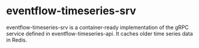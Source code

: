 # eventflow-timeseries-srv

eventflow-timeseries-srv is a container-ready implementation of the gRPC service defined in
eventflow-timeseries-api. It caches older time series data in Redis.
